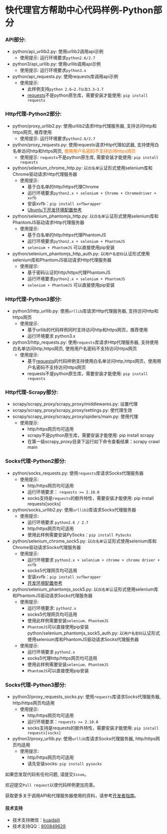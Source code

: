 # 快代理官方帮助中心代码样例-Python部分

### API部分:
* python/api_urllib2.py: 使用urllib2调用api示例
	* 使用提示: 运行环境要求`python2.6/2.7`
* python3/api_urllib.py: 使用urllib调用api示例
	* 使用提示: 运行环境要求`python3.x`
* python/api_requests.py: 使用requests库调用api示例
	* 使用提示:
		* 此样例支持`python 2.6—2.7以及3.3—3.7`
		* [requests](http://docs.python-requests.org/zh_CN/latest/)不是python原生库，需要安装才能使用: `pip install requests`

### Http代理-Python2部分:
* python/proxy_urllib2.py: 使用urllib2请求Http代理服务器, 支持访问http和https网页, 推荐使用
	* 使用提示: 运行环境要求`python2.6/2.7`
* python/proxy_requests.py: 使用requests请求Http代理如武器, 支持使用白名单访问http和https网页, <font color="#f96e0c">使用用户名密码不支持访问https网页</font>
	* 使用提示: `requests`不是python原生库, 需要安装才能使用: `pip install requests`
* python/selenium_chrome_http.py: 以`白名单`认证形式使用selenium库和Chrome驱动请求Http代理服务器
	* 使用提示:
		* 基于白名单的http/https代理Chrome
		* 运行环境要求`python2.x + selenium + Chrome + Chromedriver + xvfb`
		* 安装xvfb：`pip install xvfbwrapper`
		* [Ubuntu下开发环境配置参考](https://christopher.su/2015/selenium-chromedriver-ubuntu/)
* python/selenium_phantomjs_http.py: 以`白名单`认证形式使用selenium库和PhantomJS驱动请求Http代理服务器
	* 使用提示:
		* 基于白名单的http/https代理PhantomJS
		* 运行环境要求`python2.x + selenium + PhantomJS`
		* `selenium + PhantomJS` 可以直接使用pip安装
* python/selenium_phantomjs_http_auth.py: 以`用户名密码`认证形式使用selenium库和PhantomJS驱动请求Http代理服务器
	* 使用提示:
		* 基于密码认证的http/https代理PhantomJS
		* 运行环境要求`python2.x + selenium + PhantomJS`
		* `selenium + PhantomJS` 可以直接使用pip安装

### Http代理-Python3部分:
* python3/http_urllib.py: 使用`urllib`库请求Http代理服务器, 支持访问http和https网页
	* 使用提示:
		* 基于urllib的代码样例同时支持访问http和https网页，推荐使用
		* 运行环境要求 python3.x
* python3/http_requests.py: 使用`requests`库请求Http代理服务器, 支持使用白名单访问http,https网页, <font>使用用户名密码不支持访问https网页</font>
	* 使用提示:
		* 基于[requests](http://docs.python-requests.org/zh_CN/latest/)的代码样例支持使用白名单访问http,https网页，使用用户名密码不支持访问https网页
		* requests不是python原生库，需要安装才能使用: `pip install requests`

### Http代理-Scrapy部分:
* scrapy/scrapy_proxy/scrapy_proxy/middlewares.py: 设置代理
* scrapy/scrapy_proxy/scrapy_proxy/settings.py: 使代理生效
* scrapy/scrapy_proxy/scrapy_proxy/spiders/main.py: 使用代理
	* 使用提示:
		* http/https网页均可适用
		* scrapy不是python原生库，需要安装才能使用: pip install scrapy
		* 在第一级scrapy_proxy目录下运行如下命令查看结果：scrapy crawl main

### Socks代理-Python2部分:
* python/socks_requests.py: 使用`requests`库请求Socks代理服务器
	* 使用提示:
		* http/https网页均可适用
		* 运行环境要求： `requests >= 2.10.0`
		* socks支持是`requests`的额外特性，需要安装才能使用: pip install requests[socks]
* python/socks_urllib2.py: 使用`urllib2`库请求Socks代理服务器
	* 使用提示:
		* 运行环境要求 `python2.6 / 2.7`
		* http/https网页均可适用
		* 使用此样例需要安装PySocks：`pip install PySocks`
* python/selenium_chrome_sock5.py: 以`白名单`认证形式使用selenium库和Chrome驱动请求Socks代理服务器
	* 使用提示:
		* 运行环境要求 `python2.x + selenium + chrome + chrome driver + xvfb`
		* socks5代理网页均可适用
		* 安装xvfb：`pip install xvfbwrapper`
		* [开发环境配置参考](https://christopher.su/2015/selenium-chromedriver-ubuntu/)
* python/selenium_phantomjs_sock5.py: 以`白名单`认证形式使用selenium库和PhantomJS驱动请求Socks代理服务器
	* 使用提示:
		* 运行环境要求: `python2.x`
		* socks5代理网页均可适用
		* 使用此样例需要安装`selenium、PhantomJS`
		* `PhantomJS`可以直接使用pip安装
python/selenium_phantomjs_sock5_auth.py: 以`用户名密码`认证形式使用selenium库和PhantomJS驱动请求Socks代理服务器
	* 使用提示:
		* 运行环境要求 `python2.x`
		* socks5代理http/https网页均可适用
		* 使用此样例需要安装`selenium、PhantomJS`
		* `PhantomJS`可以直接使用pip安装

### Socks代理-Python3部分:
* python3/proxy_requests_socks.py: 使用`requests`库请求Socks代理服务器, http/https网页均适用
	* 使用提示:
		* http/https网页均可适用
		* 运行环境要求：`requests >= 2.10.0`
		* socks支持是requests的额外特性，需要安装才能使用: `pip install requests[socks]`
* python3/proxy_urllib.py: 使用`urllib`库请求Socks代理服务器, http/https网页均适用
	* 使用提示:
		* http/https网页均可适用
		* 请先安装socks: `pip install pysocks`

如果您发现代码有任何问题, 请提交`Issue`。

欢迎提交`Pull request`以使代码样例更加完善。

获取更多关于调用API和代理服务器使用的资料，请参考[开发者指南](https://help.kuaidaili.com/dev/api/)。

#### 技术支持

* 技术支持微信：<a href="https://img.kuaidaili.com/img/service_wx.jpg">kuaidaili</a>
* 技术支持QQ：<a href="http://q.url.cn/CDksXo?_type=wpa&qidian=true">800849628</a>